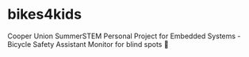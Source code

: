 # bikes4kids
Cooper Union SummerSTEM Personal Project for Embedded Systems - Bicycle Safety Assistant Monitor for blind spots :car:
